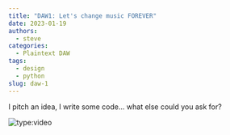 ```yaml
---
title: "DAW1: Let's change music FOREVER"
date: 2023-01-19
authors:
  - steve
categories:
  - Plaintext DAW
tags:
  - design
  - python
slug: daw-1
---
```


I pitch an idea, I write some code... what else could you ask for?

<!-- more -->

![type:video](https://www.youtube.com/embed/MguWfieR2tI)
